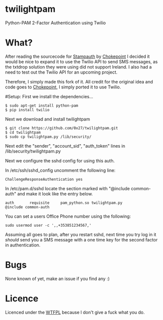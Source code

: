 twilightpam
===========

Python-PAM 2-Factor Authentication using Twilio

# What?
After reading the sourcecode for [Stampauth][stampauth] by [Chokepoint][chokepoint] I decided it would be nice to expand it to use the Twilio API to send SMS messages, as the txtdrop solution they were using did not support Ireland. I also had a need to test out the Twilio API for an upcoming project.

Therefore, I simply made this fork of it. All credit for the original idea and code goes to [Chokepoint][chokepoint], I simply ported it to use Twilio.

#Setup:
First we install the dependencies...
```
$ sudo apt-get install python-pam
$ pip install twilio
```

Next we download and install twilightpam
```
$ git clone https://github.com/0x27/twilightpam.git
$ cd twilightpam
$ sudo cp twilightpam.py /lib/security/
```

Next edit the "sender", "account_sid", "auth_token" lines in /lib/security/twilightpam.py

Next we configure the sshd config for using this auth.

In /etc/ssh/sshd_config uncomment the following line:
```
ChallengeResponseAuthentication yes
```

In /etc/pam.d/sshd locate the section marked with "@include common-auth" and make it look like the entry below.

```
auth       requisite     pam_python.so twilightpam.py
@include common-auth
```

You can set a users Office Phone number using the following:
```
sudo usermod user -c ',,+353851234567,'
```

Assuming all goes to plan, after you restart sshd, next time you try log in it *should* send you a SMS message with a one time key for the second factor in authentication.

# Bugs
None known of yet, make an issue if you find any :)

# Licence
Licenced under the [WTFPL][wtfpl] because I don't give a fuck what you do.

[stampauth]: https://github.com/chokepoint/stampauth
[chokepoint]: http://www.chokepoint.net/
[wtfpl]: http://wtfpl.net
